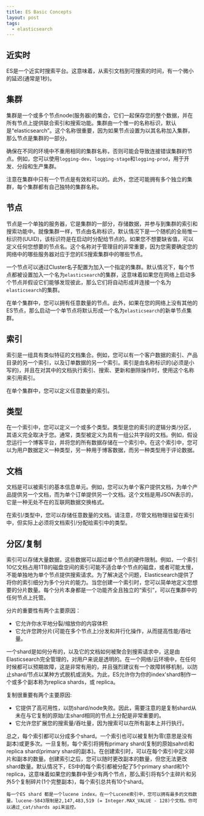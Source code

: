 ```yaml
---
title: ES Basic Concepts
layout: post
tags:
  - elasticsearch
---
```


## 近实时

ES是一个近实时搜索平台。这意味着，从索引文档到可搜索的时间，有一个微小的延迟(通常是1秒)。

## 集群

集群是一个或多个节点node(服务器)的集合，它们一起保存您的整个数据，并在所有节点上提供联合索引和搜索功能。集群由一个惟一的名称标识，默认是“elasticsearch”。这个名称很重要，因为如果节点设置为以其名称加入集群，那么节点是集群的一部分。

确保在不同的环境中不重用相同的集群名称，否则可能会导致连接错误集群的节点。例如，您可以使用``logging-dev``、``logging-stage``和``logging-prod``，用于开发、分段和生产集群。

注意在集群中只有一个节点是有效和可以的。此外，您还可能拥有多个独立的集群，每个集群都有自己独特的集群名称。

## 节点
节点是一个单独的服务器，它是集群的一部分，存储数据，并参与到集群的索引和搜索功能中。就像集群一样，节点由名称标识，默认情况下是一个随机的全局惟一标识符(UUID)，该标识符是在启动时分配给节点的。如果您不想要缺省值，可以定义任何您想要的节点名。这个名称对于管理目的非常重要，因为您需要确定您的网络中的哪些服务器对应于您的ES搜索集群中的哪些节点。

一个节点可以通过Cluster名子配置为加入一个指定的集群。默认情况下，每个节点都被设置加入一个名为``elasticsearch``的集群，这意味着如果您在网络上启动多个节点并假设它们能够发现彼此，那么它们将自动形成并连接一个名为``elasticsearch``的集群。

在单个集群中，您可以拥有任意数量的节点。此外，如果在您的网络上没有其他的ES节点，那么启动一个单节点将默认形成一个名为``elasticsearch``的新单节点集群。

## 索引

索引是一组具有类似特征的文档集合。例如，您可以有一个客户数据的索引、产品目录的另一个索引，以及订单数据的另一个索引。索引是由名称标识的(必须是小写的)，并且在对其中的文档执行索引、搜索、更新和删除操作时，使用这个名称来引用索引。

在单个集群中，您可以定义任意数量的索引。

## 类型

在一个索引中，您可以定义一个或多个类型。类型是您的索引的逻辑分类/分区，其语义完全取决于您。通常，类型被定义为具有一组公共字段的文档。例如，假设您运行一个博客平台，并将您的所有数据存储在一个索引中。在这个索引中，您可以为用户数据定义一种类型，另一种用于博客数据，而另一种类型用于评论数据。

## 文档

文档是可以被索引的基本信息单元。例如，您可以为单个客户提供文档，为单个产品提供另一个文档，而为单个订单提供另一个文档。这个文档是用JSON表示的，它是一种无处不在的互联网数据交换格式。

在索引/类型中，您可以存储任意数量的文档。请注意，尽管文档物理驻留在索引中，但实际上必须将文档索引/分配给索引中的类型。

## 分区/复制

索引可以存储大量数据，这些数据可以超过单个节点的硬件限制。例如，一个索引10亿文档占用1TB的磁盘空间的索引可能不适合单个节点的磁盘，或者可能太慢，不能单独地为单个节点提供搜索请求。为了解决这个问题，Elasticsearch提供了将你的索引细分为多个分片的能力。当您创建一个索引时，您可以简单地定义您想要的分片数量。每个分片本身都是一个功能齐全且独立的“索引”，可以在集群中的任何节点上托管。

分片的重要性有两个主要原因：

* 它允许你水平地分裂/缩放你的内容体积
* 它允许您跨分片(可能在多个节点上)分发和并行化操作，从而提高性能/吞吐量。

一个shard是如何分布的，以及它的文档如何被聚合到搜索请求中，这是由Elasticsearch完全管理的，对用户来说是透明的。在一个网络/云环境中，在任何时候都可以预期故障，这是非常有用的，并且强烈建议有一个故障转移机制，以防止shard/节点以某种方式脱机或消失。为此，ES允许你为你的index'shard制作一个或多个副本称为replica shards，或 replica。

复制很重要有两个主要原因:

* 它提供了高可用性，以防shard/node失败。因此，需要注意的是复制shard从未在与它复制的原始/主shard相同的节点上分配是非常重要的。
* 它允许您扩展您的搜索量/吞吐量，因为搜索可以在所有副本上并行执行。

总之，每个索引都可以分成多个shard。一个索引也可以被复制为零(意思是没有副本)或更多次。一旦复制，每个索引将拥有primary shard(复制的原始sahrd)和replica shard(primary shard的副本)。在创建索引时，可以在每个索引中定义碎片和副本的数量。创建索引之后，您可以随时更改副本的数量，但您无法更改shard数量。默认情况下，ES中的每个索引都被分配了5个primary shard和1个replica，这意味着如果您的集群中至少有两个节点，那么索引将有5个主碎片和另外5个复制碎片(1个完整副本)，每个索引总共有10个shard。

```
每一个ES shard 都是一个lucene index。在一个Lucene索引中，您可以拥有最多的文档数量。lucene-5843限制是2,147,483,519 (= Integer.MAX_VALUE - 128)个文档。你可以通过_cat/shards api来监控。
```